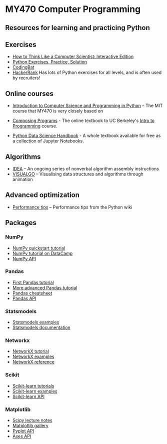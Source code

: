 # MY470 Computer Programming

## Resources for learning and practicing Python


## Exercises

* [How to Think Like a Computer Scientist: Interactive Edition](http://interactivepython.org/runestone/static/thinkcspy/index.html)
* [Python Exercises, Practice, Solution](https://www.w3resource.com/python-exercises/)
* [CodingBat](https://codingbat.com/python)
* [HackerRank](https://www.hackerrank.com/dashboard) Has lots of Python exercises for all levels, and is often used by recruiters!

## Online courses

* [Introduction to Computer Science and Programming in Python](https://ocw.mit.edu/courses/electrical-engineering-and-computer-science/6-0001-introduction-to-computer-science-and-programming-in-python-fall-2016/index.htm) – The MIT course that MY470 is very closely based on

* [Composing Programs](http://composingprograms.com/) - The online textbook to UC Berkeley's [Intro to Programming](https://inst.eecs.berkeley.edu/~cs61a/sp18/) course.

* [Python Data Science Handbook](https://github.com/jakevdp/PythonDataScienceHandbook/tree/master/notebooks) - A whole textbook available for free as a collection of Jupyter Notebooks.

## Algorithms

* [IDEA](https://idea-instructions.com/) – An ongoing series of nonverbal algorithm assembly instructions
* [VISUALGO](https://visualgo.net/en) – Visualising data structures and algorithms through animation

## Advanced optimization

* [Performance tips](https://wiki.python.org/moin/PythonSpeed/PerformanceTips) – Performance tips from the Python wiki

## Packages

### NumPy

* [NumPy quickstart tutorial](https://docs.scipy.org/doc/numpy/user/quickstart.html)
* [NumPy tutorial on DataCamp](https://www.datacamp.com/community/tutorials/python-numpy-tutorial)
* [NumPy API](https://docs.scipy.org/doc/numpy/reference/)

### Pandas

* [First Pandas tutorial](https://pandas.pydata.org/pandas-docs/stable/10min.html)
* [More advanced Pandas tutorial](https://pandas.pydata.org/pandas-docs/stable/cookbook.html)
* [Pandas cheatsheet](http://pandas.pydata.org/Pandas_Cheat_Sheet.pdf)
* [Pandas API](https://pandas.pydata.org/pandas-docs/stable/api.html)

### Statsmodels

* [Statsmodels examples](https://www.statsmodels.org/dev/examples/index.html)
* [Statsmodels documentation](http://www.statsmodels.org/stable/index.html)

### Networkx

* [NetworkX tutorial](https://networkx.github.io/documentation/stable/tutorial.html)
* [NetworkX examples](https://networkx.github.io/documentation/stable/auto_examples/index.html)
* [NetworkX reference](https://networkx.github.io/documentation/stable/reference/index.html)

### Scikit

* [Scikit-learn tutorials](http://scikit-learn.org/stable/tutorial/index.html)
* [Scikit-learn examples](http://scikit-learn.org/stable/auto_examples/index.html)
* [Scikit-learn API](http://scikit-learn.org/stable/modules/classes.html)

### Matplotlib

* [Scipy lecture notes](http://www.scipy-lectures.org/intro/matplotlib/matplotlib.html)
* [Matplotlib gallery](http://matplotlib.org/gallery.html)
* [Pyplot API](http://matplotlib.org/api/pyplot_summary.html)
* [Axes API](https://matplotlib.org/api/axes_api.html)
